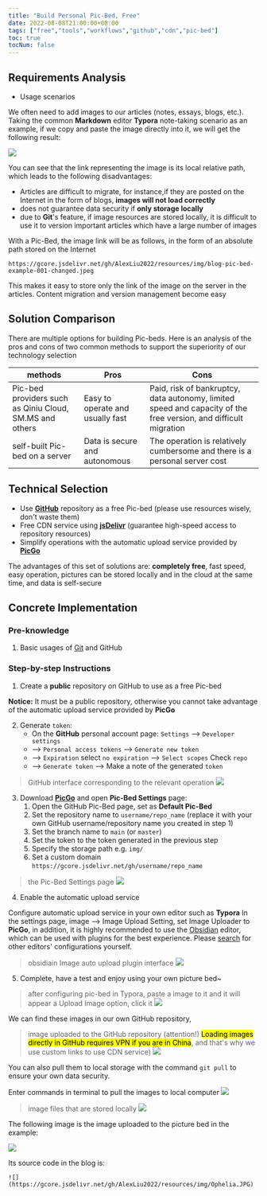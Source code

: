 ```yaml
---
title: "Build Personal Pic-Bed, Free"
date: 2022-08-08T21:00:00+08:00
tags: ["free","tools","workflows","github","cdn","pic-bed"]
toc: true
tocNum: false
---
```



## Requirements Analysis

- Usage scenarios

We often need to add images to our articles (notes, essays, blogs, etc.). Taking the common **Markdown** editor **Typora** note-taking scenario as an example, if we copy and paste the image directly into it, we will get the following result:

![](https://gcore.jsdelivr.net/gh/AlexLiu2022/resources/img/blog-pic-bed-example-001-changed.jpeg)

You can see that the link representing the image is its local relative path, which leads to the following disadvantages:

- Articles are difficult to migrate, for instance,if they are posted on the Internet in the form of blogs, **images will not load correctly**
-  does not guarantee data security if **only storage locally**
- due to **Git**'s feature, if image resources are stored locally, it is difficult to use it to version important articles which have a large number of images

With a Pic-Bed, the image link will be as follows, in the form of an absolute path stored on the Internet

```url
https://gcore.jsdelivr.net/gh/AlexLiu2022/resources/img/blog-pic-bed-example-001-changed.jpeg
```

This makes it easy to store only the link of the image on the server in the articles. Content migration and version management become easy

## Solution Comparison

There are multiple options for building Pic-beds. Here is an analysis of the pros and cons of two common methods to support the superiority of our technology selection

| methods                                                 | Pros                             | Cons                                                                                                             |
| ------------------------------------------------------- | -------------------------------- | ---------------------------------------------------------------------------------------------------------------- |
| Pic-bed providers such as Qiniu Cloud, SM.MS and others | Easy to operate and usually fast | Paid, risk of bankruptcy, data autonomy, limited speed and capacity of the free version, and difficult migration |
| self-built Pic-bed on a server                          | Data is secure and autonomous    | The operation is relatively cumbersome and there is a personal server cost                                       | 

## Technical Selection

- Use **<a href="https://github.com/" target="_blank">GitHub</a>**  repository as a free Pic-bed (please use resources wisely, don't waste them)
- Free CDN service using **<a href="https://www.jsdelivr.com/" target="_blank">jsDelivr</a>** (guarantee high-speed access to repository resources)
- Simplify operations with the automatic upload service provided by **<a href="https://picgo.github.io/PicGo-Doc/en/" target="_blank">PicGo</a>**

The advantages of this set of solutions are: **completely free**, fast speed, easy operation, pictures can be stored locally and in the cloud at the same time, and data is self-secure

## Concrete Implementation

### Pre-knowledge

1. Basic usages of <a href="https://git-scm.com/" target="_blank">Git</a> and GitHub

### Step-by-step Instructions

1. Create a **public** repository on GitHub to use as a free Pic-bed

**Notice:** It must be a public repository, otherwise you cannot take advantage of the automatic upload service provided by **PicGo**

2. Generate `token`: 
    - On the **GitHub** personal account page: `Settings` --> `Developer settings`
    - --> `Personal access tokens` --> `Generate new token` 
    - --> `Expiration` select `no expiration` --> `Select scopes` Check `repo` 
    - --> `Generate token` --> Make a note of the generated `token`

> GitHub interface corresponding to the relevant operation
![](https://gcore.jsdelivr.net/gh/AlexLiu2022/resources/img/blog-pic-bed-example-002.png)

3. Download **<a href="https://picgo.github.io/PicGo-Doc/en/" target="_blank">PicGo</a>** and open **Pic-Bed Settings** page:
    1. Open the GitHub Pic-Bed page, set as **Default Pic-Bed**
    2. Set the repository name to `username/repo_name` (replace it with your own GitHub username/repository name you created in step 1)
    3. Set the branch name to `main` (or `master`)
    4. Set the token to the token generated in the previous step
    5. Specify the storage path e.g. `img/`
    6. Set a custom domain `https://gcore.jsdelivr.net/gh/username/repo_name`

> the Pic-Bed Settings page
![](https://gcore.jsdelivr.net/gh/AlexLiu2022/resources/img/blog-pic-bed-example-003.png)

4. Enable the automatic upload service

Configure automatic upload service in your own editor such as **Typora** In the settings page, image --> Image Upload Setting, set Image Uploader to **PicGo**, in addition, it is highly recommended to use the <a href="https://obsidian.md/" target="_blank">Obsidian</a> editor, which can be used with plugins for the best experience. Please <a href="https://google.com" target="_blank">search</a> for other editors' configurations yourself.
    
> obsidiain Image auto upload plugin interface
![](https://gcore.jsdelivr.net/gh/AlexLiu2022/resources/img/blog-pic-bed-example-004.png)

5. Complete, have a test and enjoy using your own picture bed~

> after configuring pic-bed in Typora, paste a image to it and it will appear a Upload Image option, click it
![](https://gcore.jsdelivr.net/gh/AlexLiu2022/resources/img/blog-pic-bed-example-005.png)

We can find these images in our own GitHub repository,

> image uploaded to the GitHub repository (attention!) <mark>Loading images directly in GitHub requires VPN if you are in China</mark>, and that's why we use custom links to use CDN service)
![](https://gcore.jsdelivr.net/gh/AlexLiu2022/resources/img/blog-pic-bed-example-006.png)

You can also pull them to local storage with the command `git pull` to ensure your own data security.

Enter commands in terminal to pull the images to local computer
![](https://gcore.jsdelivr.net/gh/AlexLiu2022/resources/img/blog-pic-bed-example-007.png)

> image files that are stored locally
![](https://gcore.jsdelivr.net/gh/AlexLiu2022/resources/img/blog-pic-bed-example-008.png)

The following image is the image uploaded to the picture bed in the example:

![](https://gcore.jsdelivr.net/gh/AlexLiu2022/resources/img/Ophelia.JPG)

Its source code in the blog is:
```
![](https://gcore.jsdelivr.net/gh/AlexLiu2022/resources/img/Ophelia.JPG)
```

<style>
h1.post-title.p-name {
  margin-top: 0 !important;
}
</style>